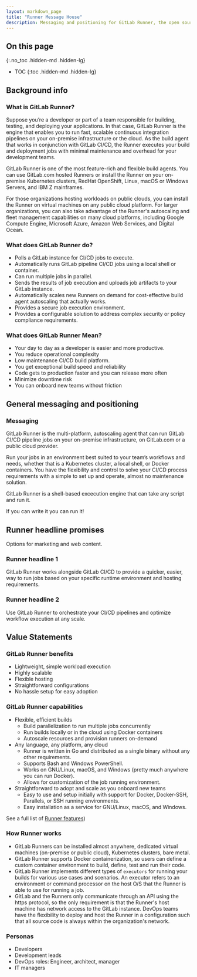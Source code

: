 ```yaml
---
layout: markdown_page
title: "Runner Message House"
description: Messaging and positioning for GitLab Runner, the open source project that is used to run your jobs and send the results back to GitLab.
---
```


## On this page
{:.no_toc .hidden-md .hidden-lg}

- TOC
{:toc .hidden-md .hidden-lg}

## Background info

### What is GitLab Runner? 

Suppose you’re a developer or part of a team responsible for building, testing, and deploying your applications. In that case, GitLab Runner is the engine that enables you to run fast, scalable continuous integration pipelines on your on-premise infrastructure or the cloud. As the build agent that works in conjunction with GitLab CI/CD, the Runner executes your build and deployment jobs with minimal maintenance and overhead for your development teams. 

GitLab Runner is one of the most feature-rich and flexible build agents. You can use GitLab.com hosted Runners or install the Runner on your on-premise Kubernetes clusters, RedHat OpenShift, Linux, macOS or Windows Servers, and IBM Z mainframes. 

For those organizations hosting workloads on public clouds, you can install the Runner on virtual machines on any public cloud platform. For larger organizations, you can also take advantage of the Runner's autoscaling and fleet management capabilities on many cloud platforms, including Google Compute Engine, Microsoft Azure, Amazon Web Services, and Digital Ocean. 

### What does GitLab Runner do? 

- Polls a GitLab instance for CI/CD jobs to execute.
- Automatically runs GitLab pipeline CI/CD jobs using a local shell or container.
- Can run multiple jobs in parallel.
- Sends the results of job execution and uploads job artifacts to your GitLab instance.
- Automatically scales new Runners on demand for cost-effective build agent autoscaling that actually works. 
- Provides a secure job execution environment.
- Provides a configurable solution to address complex security or policy compliance requirements.

### What does GitLab Runner Mean? 

- Your day to day as a developer is easier and more productive.
- You reduce operational complexity
- Low maintenance CI/CD build platform.
- You get exceptional build speed and reliability
- Code gets to production faster and you can release more often
- Minimize downtime risk
- You can onboard new teams without friction

## General messaging and positioning

### Messaging 

GitLab Runner is the multi-platform, autoscaling agent that can run GitLab CI/CD pipeline jobs on your on-premise infrastructure, on GitLab.com or a public cloud provider. 

Run your jobs in an environment best suited to your team’s workflows and needs, whether that is a Kubernetes cluster, a local shell, or Docker containers. You have the flexibility and control to solve your CI/CD process requirements with a simple to set up and operate, almost no maintenance solution.

GitLab Runner is a shell-based excecution engine that can take any script and run it. 

If you can write it you can run it! 

## Runner headline promises 

Options for marketing and web content. 

### Runner headline 1

GitLab Runner works alongside GitLab CI/CD to provide a quicker, easier, way to run jobs based on your specific runtime environment and hosting requirements. 

### Runner headline 2

Use GitLab Runner to orchestrate your CI/CD pipelines and optimize workflow execution at any scale.

## Value Statements

### GitLab Runner benefits

- Lightweight, simple workload execution
- Highly scalable
- Flexible hosting
- Straightforward configurations
- No hassle setup for easy adoption

### GitLab Runner capabilities 

- Flexible, efficient builds
   - Build parallelization to run multiple jobs concurrently
   - Run builds locally or in the cloud using Docker containers
   - Autoscale resources and provision runners on-demand
- Any language, any platform, any cloud
   - Runner is written in Go and distributed as a single binary without any other requirements.
   - Supports Bash and Windows PowerShell.
   - Works on GNU/Linux, macOS, and Windows (pretty much anywhere you can run Docker).
   - Allows for customization of the job running environment.
- Straightforward to adopt and scale as you onboard new teams
   - Easy to use and setup initially with support for Docker, Docker-SSH, Parallels, or SSH running environments.
   - Easy installation as a service for GNU/Linux, macOS, and Windows.

See a full list of [Runner features](https://docs.gitlab.com/runner/#features))

### How Runner works

- GitLab Runners can be installed almost anywhere, dedicated virtual machines (on-premise or public cloud), Kubernetes clusters, bare metal. 
- GitLab Runner supports Docker containerization, so users can define a custom container environment to build, define, test and run their code.
- GitLab Runner implements different types of `executors` for running your builds for various use cases and scenarios. An executor refers to an environment or command processor on the host O/S that the Runner is able to use for running a job.
- GitLab and the Runners only communicate through an API using the https protocol, so the only requirement is that the Runner's host machine has network access to the GitLab instance.  DevOps teams have the flexibility to deploy and host the Runner in a configuration such that all source code is always within the organization's network.

### Personas

- Developers 
- Development leads
- DevOps roles: Engineer, architect, manager
- IT managers
